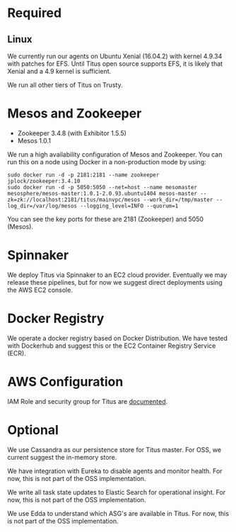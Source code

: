 # Required
## Linux
We currently run our agents on Ubuntu Xenial (16.04.2) with kernel 4.9.34 with
patches for EFS. Until Titus open source supports EFS, it is likely that Xenial
and a 4.9 kernel is sufficient.

We run all other tiers of Titus on Trusty.

# Mesos and Zookeeper
- Zookeeper 3.4.8 (with Exhibitor 1.5.5)
- Mesos 1.0.1

We run a high availability configuration of Mesos and Zookeeper. You can run this
on a node using Docker in a non-production mode by using:

```
sudo docker run -d -p 2181:2181 --name zookeeper jplock/zookeeper:3.4.10
sudo docker run -d -p 5050:5050 --net=host --name mesomaster mesosphere/mesos-master:1.0.1-2.0.93.ubuntu1404 mesos-master --zk=zk://localhost:2181/titus/mainvpc/mesos --work_dir=/tmp/master --log_dir=/var/log/mesos --logging_level=INFO --quorum=1
```

You can see the key ports for these are 2181 (Zookeeper) and 5050 (Mesos).

# Spinnaker
We deploy Titus via Spinnaker to an EC2 cloud provider. Eventually we may
release these pipelines, but for now we suggest direct deployments using
the AWS EC2 console.

# Docker Registry
We operate a docker registry based on Docker Distribution. We have tested with
Dockerhub and suggest this or the EC2 Container Registry Service (ECR).

# AWS Configuration

IAM Role and security group for Titus are [documented](prereqs-amazon).

# Optional
We use Cassandra as our persistence store for Titus master. For OSS, we
current suggest the in-memory store.

We have integration with Eureka to disable agents and monitor health. For now,
this is not part of the OSS implementation.

We write all task state updates to Elastic Search for operational insight. For
now, this is not part of the OSS implementation.

We use Edda to understand which ASG's are available in Titus. For now, this is
not part of the OSS implementation.